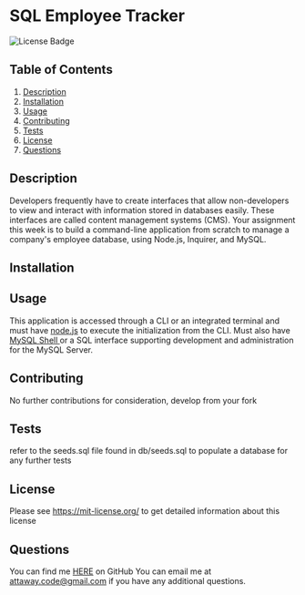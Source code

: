 # SQL Employee Tracker
![License Badge](https://shields.io/badge/license-MIT-green)
## Table of Contents
1. [Description](#description)
2. [Installation](#installation)
3. [Usage](#usage)
4. [Contributing](#contributing)
5. [Tests](#tests)
6. [License](#license)
7. [Questions](#questions)

## Description
Developers frequently have to create interfaces that allow non-developers to view and interact with information stored in databases easily. These interfaces are called content management systems (CMS). Your assignment this week is to build a command-line application from scratch to manage a company's employee database, using Node.js, Inquirer, and MySQL.
## Installation

## Usage
This application is accessed through a CLI or an integrated terminal and must have [node.js](https://nodejs.org/en) to execute  the initialization from the CLI.
Must also have [MySQL Shell ](https://www.mysql.com/) or a SQL interface supporting development and administration for the MySQL Server.
## Contributing
No further contributions for consideration, develop from your fork
## Tests
refer to the seeds.sql file found in db/seeds.sql to populate a database for any further tests
## License
Please see https://mit-license.org/ to get detailed information about this license

## Questions
You can find me [HERE](https://github.com/Dev-Attaway) on GitHub
You can email me at attaway.code@gmail.com if you have any additional questions.
